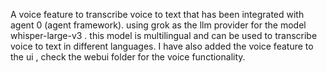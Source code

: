 A voice feature to transcribe voice to text that has been integrated with agent 0 (agent framework).
using grok as the llm provider for the model whisper-large-v3 . this model is multilingual and can be used to transcribe voice to text in different languages.
I have also added the voice feature to the ui , check the webui folder for the voice functionality.
